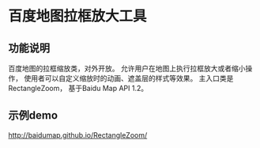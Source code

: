 百度地图拉框放大工具
=========================

功能说明
--------------------------

百度地图的拉框缩放类，对外开放。 允许用户在地图上执行拉框放大或者缩小操作， 使用者可以自定义缩放时的动画、遮盖层的样式等效果。 主入口类是RectangleZoom， 基于Baidu Map API 1.2。

示例demo
--------------------------------

http://baidumap.github.io/RectangleZoom/
